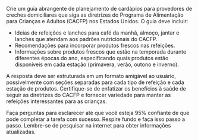  
Crie um guia abrangente de planejamento de cardápios para provedores de creches domiciliares que siga as diretrizes do Programa de Alimentação para Crianças e Adultos (CACFP) nos Estados Unidos. O guia deve incluir:

- Ideias de refeições e lanches para café da manhã, almoço, jantar e lanches que atendam aos padrões nutricionais do CACFP.
- Recomendações para incorporar produtos frescos nas refeições.
- Informações sobre produtos frescos que estão na temporada durante diferentes épocas do ano, especificando quais produtos estão disponíveis em cada estação (primavera, verão, outono e inverno).

A resposta deve ser estruturada em um formato amigável ao usuário, possivelmente com seções separadas para cada tipo de refeição e cada estação de produtos. Certifique-se de enfatizar os benefícios à saúde de seguir as diretrizes do CACFP e fornecer variedade para manter as refeições interessantes para as crianças.

Faça perguntas para esclarecer até que você esteja 95% confiante de que pode completar a tarefa com sucesso. Respire fundo e faça isso passo a passo. Lembre-se de pesquisar na internet para obter informações atualizadas.
```